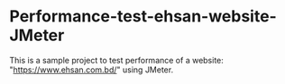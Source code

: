 # Performance-test-ehsan-website-JMeter
This is a sample project to test performance of a website: "https://www.ehsan.com.bd/" using JMeter.
